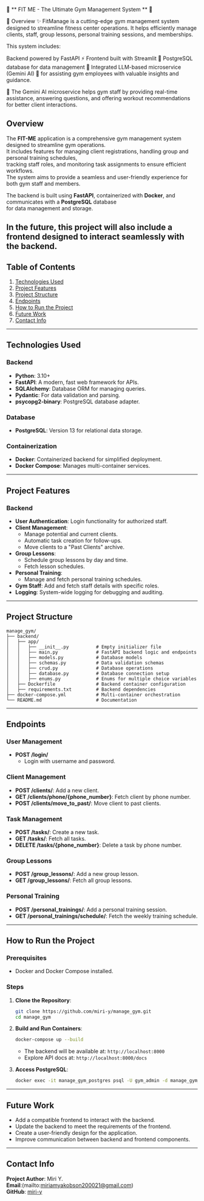 💪 ** FIT ME - The Ultimate Gym Management System ** 💪

📖 Overview
✨ FitManage is a cutting-edge gym management system designed to streamline fitness center operations. It helps efficiently manage clients, staff, group lessons, personal training sessions, and memberships.

This system includes:

Backend powered by FastAPI ⚡
Frontend built with Streamlit 🎨
PostgreSQL database for data management 🐘
Integrated LLM-based microservice (Gemini AI) 🤖 for assisting gym employees with valuable insights and guidance.

🔹 The Gemini AI microservice helps gym staff by providing real-time assistance, answering questions, and offering workout recommendations for better client interactions.

## Overview
The **FIT-ME** application is a comprehensive gym management system designed to streamline gym operations.  
It includes features for managing client registrations, handling group and personal training schedules,  
tracking staff roles, and monitoring task assignments to ensure efficient workflows.  
The system aims to provide a seamless and user-friendly experience for both gym staff and members.  

The backend is built using **FastAPI**, containerized with **Docker**, and communicates with a **PostgreSQL** database  
for data management and storage.  

In the future, this project will also include a **frontend** designed to interact seamlessly with the backend.
---

## Table of Contents
1. [Technologies Used](#technologies-used)
2. [Project Features](#project-features)
3. [Project Structure](#project-structure)
4. [Endpoints](#endpoints)
5. [How to Run the Project](#how-to-run-the-project)
6. [Future Work](#future-work)
7. [Contact Info](#contact-info)

---

## Technologies Used

### Backend
- **Python**: 3.10+
- **FastAPI**: A modern, fast web framework for APIs.
- **SQLAlchemy**: Database ORM for managing queries.
- **Pydantic**: For data validation and parsing.
- **psycopg2-binary**: PostgreSQL database adapter.

### Database
- **PostgreSQL**: Version 13 for relational data storage.

### Containerization
- **Docker**: Containerized backend for simplified deployment.
- **Docker Compose**: Manages multi-container services.

---

## Project Features

### Backend
- **User Authentication**: Login functionality for authorized staff.
- **Client Management**:
  - Manage potential and current clients.
  - Automatic task creation for follow-ups.
  - Move clients to a "Past Clients" archive.
- **Group Lessons**:
  - Schedule group lessons by day and time.
  - Fetch lesson schedules.
- **Personal Training**:
  - Manage and fetch personal training schedules.
- **Gym Staff**: Add and fetch staff details with specific roles.
- **Logging**: System-wide logging for debugging and auditing.

---

## Project Structure

```
manage_gym/
├── backend/
│   ├── app/
│   │   ├── __init__.py          # Empty initializer file
│   │   ├── main.py              # FastAPI backend logic and endpoints
│   │   ├── models.py            # Database models
│   │   ├── schemas.py           # Data validation schemas
│   │   ├── crud.py              # Database operations
│   │   ├── database.py          # Database connection setup
│   │   ├── enums.py             # Enums for multiple choice variables
│   ├── Dockerfile               # Backend container configuration
│   ├── requirements.txt         # Backend dependencies
├── docker-compose.yml           # Multi-container orchestration
└── README.md                    # Documentation
```

---

## Endpoints

### User Management
- **POST /login/**
  - Login with username and password.

### Client Management
- **POST /clients/**: Add a new client.
- **GET /clients/phone/{phone_number}**: Fetch client by phone number.
- **POST /clients/move_to_past/**: Move client to past clients.

### Task Management
- **POST /tasks/**: Create a new task.
- **GET /tasks/**: Fetch all tasks.
- **DELETE /tasks/{phone_number}**: Delete a task by phone number.

### Group Lessons
- **POST /group_lessons/**: Add a new group lesson.
- **GET /group_lessons/**: Fetch all group lessons.

### Personal Training
- **POST /personal_trainings/**: Add a personal training session.
- **GET /personal_trainings/schedule/**: Fetch the weekly training schedule.

---

## How to Run the Project

### Prerequisites
- Docker and Docker Compose installed.

### Steps
1. **Clone the Repository**:
   ```bash
   git clone https://github.com/miri-y/manage_gym.git
   cd manage_gym
   ```
2. **Build and Run Containers**:
   ```bash
   docker-compose up --build
   ```
   - The backend will be available at: `http://localhost:8000`
   - Explore API docs at: `http://localhost:8000/docs`

3. **Access PostgreSQL**:
   ```bash
   docker exec -it manage_gym_postgres psql -U gym_admin -d manage_gym_db
   ```

---

## Future Work
- Add a compatible frontend to interact with the backend.
- Update the backend to meet the requirements of the frontend.
- Create a user-friendly design for the application.
- Improve communication between backend and frontend components.

---

## Contact Info
**Project Author**: Miri Y.  
**Email**:(mailto:miriamyakobson200021@gmail.com)  
**GitHub**: [miri-y](https://github.com/miri-y)

